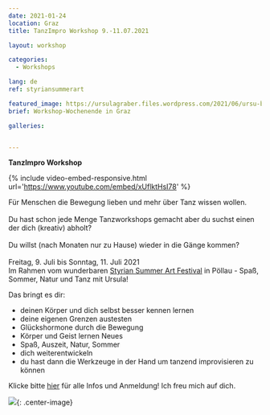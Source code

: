 ```yaml
---
date: 2021-01-24
location: Graz
title: TanzImpro Workshop 9.-11.07.2021

layout: workshop

categories:
  - Workshops

lang: de
ref: styriansummerart

featured_image: https://ursulagraber.files.wordpress.com/2021/06/ursu-boden.jpg?w=500&fit=crop
brief: Workshop-Wochenende in Graz

galleries:


---
```

<b> TanzImpro Workshop </b>
<br>    

{% include video-embed-responsive.html url='https://www.youtube.com/embed/xUflktHsI78' %}


Für Menschen die Bewegung lieben und mehr über Tanz wissen wollen.
<br>   
Du hast schon jede Menge Tanzworkshops gemacht aber du suchst einen der dich (kreativ) abholt?
<br>   
Du willst (nach Monaten nur zu Hause) wieder in die Gänge kommen?
<br>   
Freitag, 9. Juli bis Sonntag, 11. Juli 2021
<br>
Im Rahmen vom wunderbaren <a href="http://www.styriansummerart.at/kurse/koerperbewegungen-und-tanz-improvisation-mit-ursula-graber/">Styrian Summer Art Festival</a>  in Pöllau - Spaß, Sommer, Natur und Tanz mit Ursula!
<br>   

Das bringt es dir:
<br>
- deinen Körper und dich selbst besser kennen lernen
- deine eigenen Grenzen austesten
- Glückshormone durch die Bewegung
- Körper und Geist lernen Neues
- Spaß, Auszeit, Natur, Sommer
- dich weiterentwickeln
- du hast dann die Werkzeuge in der Hand um tanzend improvisieren zu können

Klicke bitte <a href="http://www.styriansummerart.at/kurse/koerperbewegungen-und-tanz-improvisation-mit-ursula-graber/">hier</a> für alle Infos und Anmeldung! Ich freu mich auf dich.


![](https://ursulagraber.files.wordpress.com/2021/06/ursu-boden.jpg?w=500&fit=crop){: .center-image}
